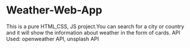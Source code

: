 # Weather-Web-App

This is  a pure HTML,CSS, JS project.You can search for a city or country and it will show the information about weather in the form of cards.
API Used: openweather API, unsplash API
